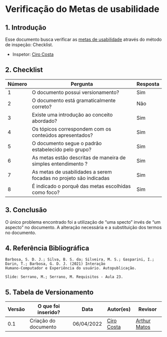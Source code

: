 # Verificação do Metas de usabilidade

## 1. Introdução
Esse documento busca verificar as [metas de usabilidade](../analise-de-requisitos/metas-usabilidade.md) através do método de inspeção: Checklist. 
- Inspetor: [Ciro Costa](https://github.com/ciro-c)

## 2. Checklist

Número | Pergunta | Resposta
---    |   ---    |    ---
1| O documento possui versionamento?| Sim
2| O documento está gramaticalmente correto?| Não
3| Existe uma introdução ao conceito abordado?| Sim
4| Os tópicos correspondem com os conteúdos apresentados?| Sim
5| O documento segue o padrão estabelecido pelo grupo?| Sim
6| As metas estão descritas de maneira de simples entendimento ?| Sim
7| As metas de usabilidades a serem focadas no projeto são indicadas | Sim
8| É indicado o porquê das metas escolhidas como foco? | Sim

## 3. Conclusão

O único problema encontrado foi a utilização de “uma specto” invés de “um aspecto” no documento. A alteração necessária e a substituição dos termos no documento.

## 4. Referência Bibliográfica
    Barbosa, S. D. J.; Silva, B. S. da; Silveira, M. S.; Gasparini, I.; Darin, T.; Barbosa, G. D. J. (2021) Interação
    Humano-Computador e Experiência do usuário. Autopublicação.

    Slide: Serrano, M.; Serrano, M. Requisitos - Aula 23.

## 5. Tabela de Versionamento
Versão |  O que foi inserido? | Data | Autor(es)| Revisor |
---- |----- | ---- | ---- | ---- |
0.1| Criação do documento | 06/04/2022| [Ciro Costa](https://github.com/ciro-c) | [Arthur Matos](https://github.com/Arthur-Gaudium) |